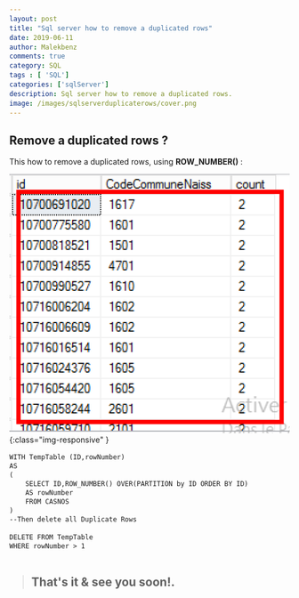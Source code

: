 ```yaml
---
layout: post
title: "Sql server how to remove a duplicated rows"
date: 2019-06-11
author: Malekbenz
comments: true
category: SQL
tags : [ 'SQL']
categories: ['sqlServer']
description: Sql server how to remove a duplicated rows.
image: /images/sqlserverduplicaterows/cover.png
---
```


## Remove a duplicated rows ?

This how to remove a duplicated rows, using **ROW_NUMBER()** : 

![CMD](/images/sqlserverduplicaterows/01.png){:class="img-responsive" }


```
WITH TempTable (ID,rowNumber)
AS
(
	SELECT ID,ROW_NUMBER() OVER(PARTITION by ID ORDER BY ID) 
	AS rowNumber
	FROM CASNOS 
)
--Then delete all Duplicate Rows

DELETE FROM TempTable
WHERE rowNumber > 1 


```


> 
> ## That's it & see you soon!.
> 
